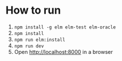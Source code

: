 # How to run
1. `npm install -g elm elm-test elm-oracle`
2. `npm install`
3. `npm run elm:install`
4. `npm run dev`
5. Open [http://localhost:8000](http://localhost:8000) in a browser
